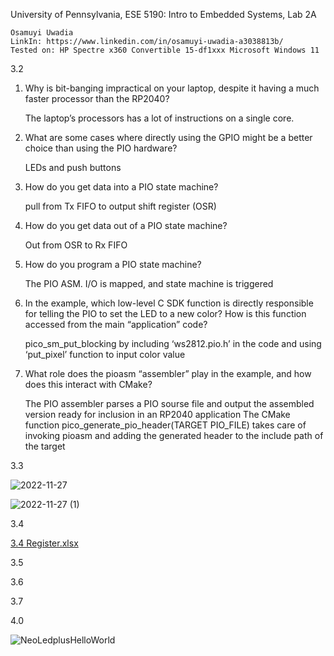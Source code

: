 University of Pennsylvania, ESE 5190: Intro to Embedded Systems, Lab 2A

    Osamuyi Uwadia
    LinkIn: https://www.linkedin.com/in/osamuyi-uwadia-a3038813b/
    Tested on: HP Spectre x360 Convertible 15-df1xxx Microsoft Windows 11

3.2
1.	Why is bit-banging impractical on your laptop, despite it having a 
    much faster processor than the RP2040?  

    The laptop’s processors has a lot of instructions on a single core.

2.	What are some cases where directly using the GPIO might be a 
    better choice than using the PIO hardware?  

    LEDs and push buttons

3.	How do you get data into a PIO state machine? 

    pull from Tx FIFO to output shift register (OSR)

4.	How do you get data out of a PIO state machine?  

    Out from OSR to Rx FIFO


5.	How do you program a PIO state machine? 
    
    The PIO ASM. I/O is mapped, and state machine is triggered

6.  In the example, which low-level C SDK function is directly responsible for telling the PIO to set the LED to a new color? How is this function accessed from the       main “application” code? 

    pico_sm_put_blocking by including ‘ws2812.pio.h’ in the code and using ‘put_pixel’ function to input color value

7.	What role does the pioasm “assembler” play in the example, and how does this interact with CMake?

    The PIO assembler parses a PIO sourse file and output the assembled version ready for inclusion in an RP2040 application
    The CMake function pico_generate_pio_header(TARGET PIO_FILE) takes care of invoking pioasm and adding the generated header to the include path of the target 

3.3

![2022-11-27](https://user-images.githubusercontent.com/114784563/204195938-2381238c-a841-4cd1-88a8-4b6637f04fcc.png)


![2022-11-27 (1)](https://user-images.githubusercontent.com/114784563/204197396-27867046-d25a-4529-8f99-07876a460c1f.png)


3.4

[3.4 Register.xlsx](https://github.com/Osamuyi97/ese5190-2022-lab2-into-the-void-star/files/10100553/3.4.Register.xlsx)

3.5

3.6

3.7


4.0

![NeoLedplusHelloWorld](https://user-images.githubusercontent.com/114784563/204381200-b3863d8a-dac6-4bcf-92f3-9942e4c8b51c.gif)
